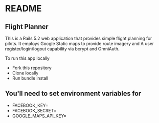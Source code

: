 # README

## Flight Planner

This is a Rails 5.2 web application that provides simple flight planning for pilots.  It employs
Google Static maps to provide route imagery and A user register/login/logout capability via
bcrypt and OmniAuth.

To run this app locally
* Fork this repository
* Clone locally
* Run bundle install

## You'll need to set environment variables for
* FACEBOOK_KEY=
* FACEBOOK_SECRET=
* GOOGLE_MAPS_API_KEY=
